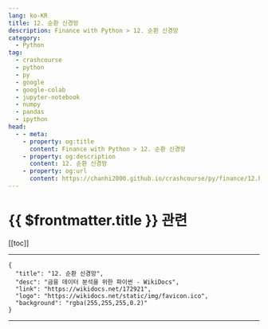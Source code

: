 ```yaml
---
lang: ko-KR
title: 12. 순환 신경망
description: Finance with Python > 12. 순환 신경망
category:
  - Python
tag: 
  - crashcourse
  - python
  - py
  - google
  - google-colab
  - jupyter-notebook
  - numpy
  - pandas
  - ipython
head:
  - - meta:
    - property: og:title
      content: Finance with Python > 12. 순환 신경망
    - property: og:description
      content: 12. 순환 신경망
    - property: og:url
      content: https://chanhi2000.github.io/crashcourse/py/finance/12.html
---
```


# {{ $frontmatter.title }} 관련

[[toc]]

---

```component VPCard
{
  "title": "12. 순환 신경망",
  "desc": "금융 데이터 분석을 위한 파이썬 - WikiDocs",
  "link": "https://wikidocs.net/172921",
  "logo": "https://wikidocs.net/static/img/favicon.ico",
  "background": "rgba(255,255,255,0.2)"
}
```

---

<TagLinks />